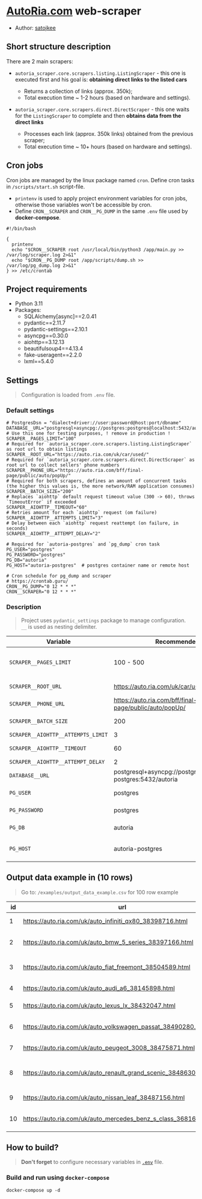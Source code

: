 # [AutoRia.com](https://auto.ria.com) web-scraper
* Author: [satojkee](https://github.com/satojkee)


## Short structure description
There are 2 main scrapers:
- `autoria_scraper.core.scrapers.listing.ListingScraper` - this one is executed first and his goal is: **obtaining direct links to the listed cars**
  - Returns a collection of links (approx. 350k);
  - Total execution time ~ 1-2 hours (based on hardware and settings).

- `autoria_scraper.core.scrapers.direct.DirectScraper` - this one waits for the `ListingScraper` to complete and then **obtains data from the direct links**
  - Processes each link (approx. 350k links) obtained from the previous scraper;
  - Total execution time ~ 10+ hours (based on hardware and settings).


## Cron jobs
Cron jobs are managed by the linux package named `cron`. Define cron tasks in `/scripts/start.sh` script-file.
- `printenv` is used to apply project environment variables for cron jobs, otherwise those variables won't be accessible by cron. 
- Define `CRON__SCRAPER` and `CRON__PG_DUMP` in the same `.env` file used by **docker-compose**.

```shell
#!/bin/bash

{
  printenv
  echo "$CRON__SCRAPER root /usr/local/bin/python3 /app/main.py >> /var/log/scraper.log 2>&1"
  echo "$CRON__PG_DUMP root /app/scripts/dump.sh >> /var/log/pg_dump.log 2>&1"
} >> /etc/crontab

```


## Project requirements
- Python 3.11
- Packages: 
    - SQLAlchemy[async]==2.0.41
    - pydantic==2.11.7
    - pydantic-settings==2.10.1
    - asyncpg==0.30.0
    - aiohttp==3.12.13
    - beautifulsoup4==4.13.4
    - fake-useragent==2.2.0
    - lxml==5.4.0

  
## Settings
> Configuration is loaded from `.env` file.

### Default settings
```dotenv
# PostgresDsn = "dialect+driver://user:password@host:port/dbname"
DATABASE__URL="postgresql+asyncpg://postgres:postgres@localhost:5432/autoria"
# Use this one for testing purposes, ! remove in production !
SCRAPER__PAGES_LIMIT="100"
# Required for `autoria_scraper.core.scrapers.listing.ListingScraper` as root url to obtain listings
SCRAPER__ROOT_URL="https://auto.ria.com/uk/car/used/"
# Required for `autoria_scraper.core.scrapers.direct.DirectScraper` as root url to collect sellers' phone numbers
SCRAPER__PHONE_URL="https://auto.ria.com/bff/final-page/public/auto/popUp/"
# Required for both scrapers, defines an amount of concurrent tasks (the higher this values is, the more network/RAM application consumes)
SCRAPER__BATCH_SIZE="200"
# Replaces `aiohttp` default request timeout value (300 -> 60), throws `TimeoutError` if exceeded
SCRAPER__AIOHTTP__TIMEOUT="60"
# Retries amount for each `aiohttp` request (om failure)
SCRAPER__AIOHTTP__ATTEMPTS_LIMIT="3"
# Delay between each `aiohttp` request reattempt (on failure, in seconds)
SCRAPER__AIOHTTP__ATTEMPT_DELAY="2"

# Required for `autoria-postgres` and `pg_dump` cron task
PG_USER="postgres"
PG_PASSWORD="postgres"
PG_DB="autoria"
PG_HOST="autoria-postgres"  # postgres container name or remote host

# Cron schedule for pg_dump and scraper
# https://crontab.guru/
CRON__PG_DUMP="0 12 * * *"
CRON__SCRAPER="0 12 * * *"
```

### Description
> Project uses `pydantic_settings` package to manage configuration. \
> `__` is used as nesting delimiter.

| Variable                           | Recommended value                                                    | Description                                                                                                                                                                   |
|------------------------------------|----------------------------------------------------------------------|-------------------------------------------------------------------------------------------------------------------------------------------------------------------------------|
| `SCRAPER__PAGES_LIMIT`             | 100 - 500                                                            | **Use this option to test web-scraper.** Limits total amount of pages with a specified value for `ListingScraper` (approx. 18k+ pages for unlimited). `remove for production` |       
| `SCRAPER__ROOT_URL`                | https://auto.ria.com/uk/car/used/                                    | `Constant!` Base url (crucial to obtain direct links to the listed cars)                                                                                                      |
| `SCRAPER__PHONE_URL`               | https://auto.ria.com/bff/final-page/public/auto/popUp/               | `Constant!` This one is used to dynamically obtain phone numbers                                                                                                              |
| `SCRAPER__BATCH_SIZE`              | 200                                                                  | Amount of concurrent tasks (the higher this value is, the more network/RAM is consumed).                                                                                      |
| `SCRAPER__AIOHTTP__ATTEMPTS_LIMIT` | 3                                                                    | Number of reattempts for `aiohttp` requests                                                                                                                                   |
| `SCRAPER__AIOHTTP__TIMEOUT`        | 60                                                                   | Timeout for `aiohttp` requests (in seconds), default value provided by `aiohttp` = 60 * 5 = 300                                                                               |
| `SCRAPER__AIOHTTP__ATTEMPT_DELAY`  | 2                                                                    | Delay between each reattempt (in seconds)                                                                                                                                     |
| `DATABASE__URL`                    | postgresql+asyncpg://postgres:postgres@autoria-postgres:5432/autoria | Database url, `postgresql+asyncpg://{PG_USER}:{PG_PASSWORD}@{host/container_name)}:5432/{PG_DB}`                                                                              |
| `PG_USER`                          | postgres                                                             | Database username (used by `autoria-postgres` and `pg_dump` util)                                                                                                             |
| `PG_PASSWORD`                      | postgres                                                             | Database password (used by `autoria-postgres` and `pg_dump` util)                                                                                                             |
| `PG_DB`                            | autoria                                                              | Database name (used by `autoria-postgres` and `pg_dump` util)                                                                                                                 |
| `PG_HOST`                          | autoria-postgres                                                     | Database host (used by `autoria-postgres` and `pg_dump` util, use db container name: `autoria-postgres`)                                                                      |


## Output data example in (10 rows)
> Go to: `/examples/output_data_example.csv` for 100 row example

| id | url                                                                   | title                          | price_usd  | odometer | username          | phone_number | image_url                                                                              | images_count   | car_number   | car_vin               | datetime_found               |
|----|-----------------------------------------------------------------------|--------------------------------|------------|----------|-------------------|--------------|----------------------------------------------------------------------------------------|----------------|--------------|-----------------------|------------------------------|
| 1  | https://auto.ria.com/uk/auto_infiniti_qx80_38398716.html              | Infiniti QX80 2019             | 42999      | 110000   | Антон             | 380751132773 | https://cdn4.riastatic.com/photosnew/auto/photo/infiniti_qx80__601801019f.webp         | 19             | KA 6330 MO   | JN1JANZ62U0101530     | 2025-06-27 14:22:01.84235    |
| 2  | https://auto.ria.com/uk/auto_bmw_5_series_38397166.html               | BMW 5 Series 2006              | 9000       | 220000   | Ігор              | 380974974041 | https://cdn4.riastatic.com/photosnew/auto/photo/bmw_5-series__601603434f.webp          | 18             | KE 9677 AK   | WBANL51040CN08802     | 2025-06-27 14:22:01.842354   |
| 3  | https://auto.ria.com/uk/auto_fiat_freemont_38504589.html              | Fiat Freemont 2016             | 15990      | 201000   | Роман             | 380505202504 | https://cdn2.riastatic.com/photosnew/auto/photo/fiat_freemont__604717302f.webp         | 180            | NULL         | 3C4PFBCY5FT656460     | 2025-06-27 14:22:01.842354   |
| 4  | https://auto.ria.com/uk/auto_audi_a6_38145898.html                    | Audi A6 2019                   | 39400      | 184000   | Віталій           | 380967062649 | https://cdn4.riastatic.com/photosnew/auto/photo/audi_a6__594640804f.webp               | 74             | BO 0504 EP   | WAUZZZF26LN009042     | 2025-06-27 14:22:01.842355   |
| 5  | https://auto.ria.com/uk/auto_lexus_lx_38432047.html                   | Lexus LX 2022                  | 122900     | 25000    | Роман             | 380981524869 | https://cdn2.riastatic.com/photosnew/auto/photo/lexus_lx__602956452f.webp              | 77             | NULL         | JTJPABCXx04xxxx81     | 2025-06-27 14:22:01.842357   |
| 6  | https://auto.ria.com/uk/auto_volkswagen_passat_38490280.html          | Volkswagen Passat 2021         | 18900      | 195000   | IZI AUTO LUTSK    | 380970102233 | https://cdn2.riastatic.com/photosnew/auto/photo/volkswagen_passat__604316732f.webp     | 91             | NULL         | WVWZZZ3CZME011380     | 2025-06-27 14:22:01.842358   |
| 7  | https://auto.ria.com/uk/auto_peugeot_3008_38475871.html               | Peugeot 3008 2009              | 7499       | 189000   | Олег              | 380687327801 | https://cdn0.riastatic.com/photosnew/auto/photo/peugeot_3008__603907420f.webp          | 51             | NULL         | VF30U9HZH9S052141     | 2025-06-27 14:22:01.842358   |
| 8  | https://auto.ria.com/uk/auto_renault_grand_scenic_38486303.html       | Renault Grand Scenic 2015      | 10499      | 237000   | Сергій            | 380964133388 | https://cdn0.riastatic.com/photosnew/auto/photo/renault_grand-scenic__604203510f.webp  | 199            | NULL         | VF1JZ03Bx53xxxx44     | 2025-06-27 14:22:01.842359   |
| 9  | https://auto.ria.com/uk/auto_nissan_leaf_38487156.html                | Nissan Leaf 2019               | 13200      | 120000   | Ім’я не вказане   | 380976708990 | https://cdn1.riastatic.com/photosnew/auto/photo/nissan_leaf__604227721f.webp           | 24             | NULL         | SJNFAAZE1U0050013     | 2025-06-27 14:22:01.842359   |
| 10 | https://auto.ria.com/uk/auto_mercedes_benz_s_class_36816934.html      | Mercedes-Benz S-Class 2013     | 25000      | 221000   | Андрей            | 380500554866 | https://cdn1.riastatic.com/photosnew/auto/photo/mercedes-benz_s-class__557748121f.webp | 32             | BC 1777 EP   | WDDNG9EB0DA533729     | 2025-06-27 14:22:01.84236    |


## How to build?
> **Don't forget** to configure necessary variables in [`.env`](#settings) file.

### Build and run using `docker-compose`
```shell
docker-compose up -d
```
